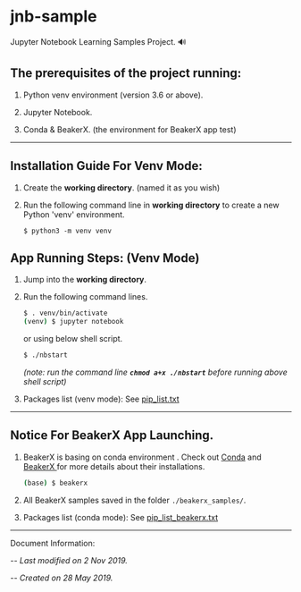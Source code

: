 # jnb-sample

Jupyter Notebook Learning Samples Project. 🔊 


## The prerequisites of the project running:

1. Python venv environment (version 3.6 or above).

2. Jupyter Notebook. 

3.  Conda & BeakerX. (the environment for BeakerX app test)


---


## Installation Guide For Venv Mode:

1. Create the **working directory**. (named it as you wish)

2. Run the following command line in **working directory** to create a new Python 'venv' environment. 

    ```
    $ python3 -m venv venv
    ```

## App Running Steps: (Venv  Mode)

1. Jump into the **working directory**.

2. Run the following command lines.

    ```bash
    $ . venv/bin/activate
    (venv) $ jupyter notebook
    ```

    or using below shell script.

    ```bash
    $ ./nbstart
    ```
    *(note: run the command line **`chmod a+x ./nbstart`** before running above shell script)*

3. Packages list (venv mode): See [pip_list.txt](pip_list.txt)


---


## Notice For BeakerX App Launching.

1. BeakerX is basing on conda environment . Check out [Conda](https://www.anaconda.com/distribution/) and [BeakerX ](http://beakerx.com/documentation) for more details about their installations.

    ```bash
    (base) $ beakerx
    ```

2. All BeakerX samples saved in the folder `./beakerx_samples/`.

3. Packages list (conda mode): See [pip_list_beakerx.txt](pip_list_beakerx.txt)


---


Document Information:

-- *Last modified on 2 Nov 2019.*

-- *Created on 28 May 2019.*
